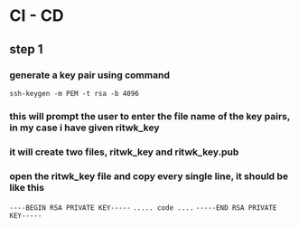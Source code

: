# CI - CD

## step 1

### generate a key pair using command

`ssh-keygen -m PEM -t rsa -b 4096`

### this will prompt the user to enter the file name of the key pairs, in my case i have given ritwk_key

### it will create two files, ritwk_key and ritwk_key.pub

### open the ritwk_key file and copy every single line, it should be like this

`----BEGIN RSA PRIVATE KEY-----`
`..... code ....`
`-----END RSA PRIVATE KEY-----`

